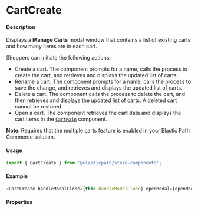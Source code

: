 # CartCreate

#### Description

Displays a **Manage Carts** modal window that contains a list of existing carts and how many items are in each cart.

Shoppers can initiate the following actions:

- Create a cart. The component prompts for a name, calls the process to create the cart, and retrieves and displays the updated list of carts.
- Rename a cart. The component prompts for a name, calls the process to save the change, and retrieves and displays the updated list of carts.
- Delete a cart. The component calls the process to delete the cart, and then retrieves and displays the updated list of carts. A deleted cart cannot be restored.
- Open a cart. The component retrieves the cart data and displays the cart items in the [`CartMain`](../CartMain/README.md) component.
 
**Note**: Requires that the multiple carts feature is enabled in your Elastic Path Commerce solution.

#### Usage

```js
import { CartCreate } from '@elasticpath/store-components';
```

#### Example

```js
<CartCreate handleModalClose={this.handleModalClose} openModal={openModal} handleCartsUpdate={() => { this.fetchCartData(); }} handleCartElementSelect={this.handleCartElementSelect} updateCartModal={updateCartModal} />
```

#### Properties

<!-- PROPS -->
